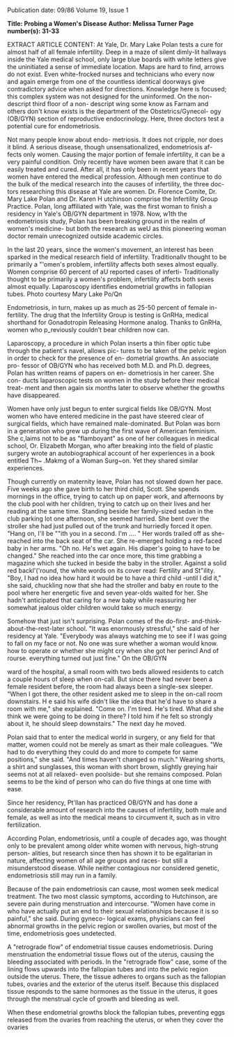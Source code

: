 Publication date: 09/86
Volume 19, Issue 1

**Title: Probing a Women's Disease**
**Author: Melissa Turner**
**Page number(s): 31-33**

EXTRACT ARTICLE CONTENT:
At Yale, Dr. Mary Lake Polan tests a cure for almost half of all female infertility. 
Deep in a maze of silent dimly-lit 
hallways 
inside 
the Yale 
medical 
school, only large blue boards with 
white letters give the uninitiated a 
sense of immediate location. Maps are 
hard to find, arrows do not exist. Even 
white-frocked nurses and technicians 
who every now and again emerge from 
one of the countless identical doorways 
give contradictory advice when asked 
for directions. Knowledge here is 
focused; this complex system was not 
designed for the uninformed. On the 
non-descript third 
floor of a non-
descript wing some know as Farnam 
and others don't know exists is the 
department of the Obstetrics/Gynecol-
ogy (OB/GYN) section of reproductive 
endocrinology. Here, three doctors test 
a potential cure for endometriosis. 


Not many people know about endo-
metriosis. It does not cripple, nor does 
it blind. A serious disease, though 
unsensationalized, endometriosis af-
fects only women. Causing the major 
portion of female infertility, it can be a 
very painful condition. Only recently 
have women been aware that it can be 
easily treated and cured. After all, it 
has only been in recent years that 
women have entered the medical 
profession. Although men continue to 
do the bulk of the medical research into 
the causes of infertility, the three doc-
tors researching this disease at Yale are 
women. Dr. Florence Comite, Dr. 
Mary Lake Polan and Dr. Karen 
H utchinson comprise the Infertility 
Group Practice. Polan, long affiliated 
with Yale, was the first woman to 
finish a residency in Yale's OB/GYN 
department in 1978. Now, w1th the 
endometriosis study, Polan has been 
breaking ground in the realm of 
women's medicine- but 
both 
the 
research as weU as this pioneering 
woman doctor remain unrecognized 
outside academic circles. 


In the last 20 years, since the 
women's movement, an interest has 
been sparked in the medical research 
field 
of infertility. Traditionallv 
thought to be primarily a "'omen's 
problem, infertility affects both sexes 
almost equally. Women comprise 60 
percent of aU reported cases of inferti-
Traditionally thought 
to be primarily a 
women's problem, 
infertility affects both 
sexes almost equally. 
Laparoscopy identifies endometrial 
growths in fallopian tubes. 
Photo courtesy Mary Lake Po/Qn


Endometriosis, in turn, makes up 
as much as 25-50 percent of female in-
fertility. The drug that the Infertility 
Group is testing is GnRHa, medical 
shorthand for Gonadotropin Releasing 
Hormone analog. Thanks to GnRHa, 
women who p_reviously couldn't bear 
children now can. 


Laparoscopy, a procedure in which 
Polan inserts a thin fiber optic tube 
through the patient's navel, allows pic-
tures to be taken of the pelvic region in 
order to check for the presence of en-
dometrial growths. An associate pro-
fessor of OB/GYN who has received 
both M.D. and Ph.D. degrees, Polan 
has written reams of papers on en-
dometriosis in her career. She con-
ducts laparoscopic tests on women in 
the study before their medical treat-
ment and then again six months later 
to observe whether the growths have 
disappeared. 


Women have only just begun to 
enter surgical fields like OB/GYN. 
Most 
women 
who have entered 
medicine in the past have steered clear 
of surgical fields, which have remained 
male-dominated. But Polan was born 
in a generation who grew up during 
the first wave of American feminism. 
She c,laims not to be as "flamboyant" as 
one of her colleagues in medical 
school, Or. Elizabeth Morgan, who 
after breaking into the field of plastic 
surgery wrote an autobiographical 
account of her experiences in a book 
entitled Th~ .Makmg of a Woman Surg~on. 
Yet they shared similar experiences. 


Though currently on maternity 
leave, Polan has not slowed down her 
pace. Five weeks ago she gave birth to
her third child, Scott. She spends 
mornings in the office, trying to catch 
up on paper work, and afternoons by 
the club pool with her children, trying 
to catch up on their lives and her 
reading at the same time. Standing 
beside her family-sized sedan in the 
club parking lot one afternoon, she 
seemed harried. She bent over the 
stroller she had just pulled out of the 
trunk and hurriedly forced it open. 
"Hang on, I'll be ""ith you in a second. 
I'm .... " Her words trailed off as she-
reached into the back seat of the car. 
She re-emerged holding a red-faced 
baby in her arms. "Oh no. He's wet 
again. His diaper's going to have to be 
changed." She reached into the car 
once more, this time grabbing a 
magazine which she tucked in beside 
the baby in the stroller. Against a solid 
red backl'('round, the white words on its 
cover read: Fertility and St"ility. "Boy, I 
had no idea how hard it would be to 
have a third child -until I did it," she 
said, chuckling now that she had the 
stroller and baby en route to the pool 
where her energetic five and seven 
year-olds waited for her. She hadn't 
anticipated that caring for a new baby 
while reassuring her somewhat jealous 
older children would take so much 
energy. 


Somehow 
that just isn't 
surprising. Polan comes of the do-first-
and-think-about-the-rest-later school. 
"It was enormously stressful," she 
said of her 
residency 
at 
Yale. 
"Everybody was always watching me to 
see if I was going to fall on my face or 
not. No one was sure whether a 
woman would know. how to operate or 
whether she might cry when she got 
her perincl And of rourse. everything 
turned out just fine." On the OB/GYN


ward of the hospital, a small room with 
two beds allowed residents to catch a 
couple hours of sleep when on-call. But 
since there had never been a female 
resident before, the room had always 
been a single-sex sleeper. "When I got 
there, the other resident asked me to 
sleep in the on-call room downstairs. 
H e said his wife didn't like the idea that 
he'd have to share a room with me," 
she explained. "Come on. I'm tired. 
He's tired. What did she think we were 
going to be doing in there? I told him if 
he felt so strongly about it, he should 
sleep downstairs." The next day he 
moved. 


Polan said that to enter the medical 
world in surgery, or any field for that 
matter, women could not be merely as 
smart as their male colleagues. "We 
had to do everything they could do and 
more 
to 
compete 
for 
same 
positions," she said. "And times haven't 
changed so much." Wearing shorts, a 
shirt and sunglasses, this woman with 
short brown, slightly greying hair 
seems not at all relaxed- even 
poolside- but she remains composed. 
Polan seems to be the kind of person 
who can do five things at one time with 
ease. 


Since her residency, 
Pt'llan has 
practiced OB/GYN and has done a 
considerable amount of research into 
the causes of infertility, both male and 
female, as well as into the medical 
means to circumvent it, such as in vitro 
fertilization. 


According 
Polan, 
endometriosis, 
until a 
couple of 
decades ago, was thought only to be 
prevalent among older white women 
with nervous, 
high-strung person-
alities, but research since then has 
shown it to be egalitarian in nature, 
affecting women of all age groups and 
races- but still 
a 
misunderstood 
disease. While neither contagious nor 
considered genetic, endometriosis still 
may run in a family. 


Because of the pain endometriosis 
can cause, most women seek medical 
treatment. 
The 
two 
most 
classic 
symptoms, according to Hutchinson, 
are severe pain during menstruation 
and intercourse. "Women have come 
in who have actually put an end to 
their sexual relationships because it is 
so painful," she said. During gyneco-
logical exams, physicians can feel 
abnormal growths in the pelvic region 
or swollen ovaries, but most of the 
time, endometriosis goes undetected. 


A "retrograde flow" of endometrial 
tissue causes endometriosis. During 
menstruation the endometrial tissue 
flows out of the uterus, causing the 
bleeding associated with periods. In 
the "retrograde flow" case, some of the 
lining flows upwards into the fallopian 
tubes and into the pelvic region outside 
the uterus. There, the tissue adheres to 
organs such as the fallopian tubes, 
ovaries and the exterior of the uterus 
itself. Because this displaced tissue 
responds to the same hormones as the 
tissue in the uterus, it goes through the 
menstrual cycle of growth and bleeding 
as well. 


When these endometrial 
growths block the fallopian tubes, 
preventing eggs released from the 
ovaries from reaching the uterus, or 
when 
they cover 
the ovaries